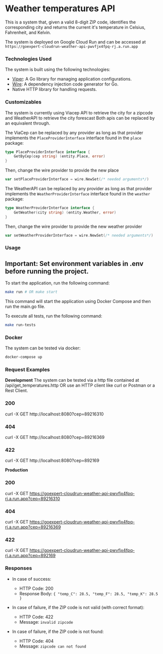 # Weather temperatures API

This is a system that, given a valid 8-digit ZIP code,
identifies the corresponding city and returns the current it's temperature in Celsius, Fahrenheit, and Kelvin.

The system is deployed on Google Cloud Run and can be accessed at `https://goexpert-cloudrun-weather-api-pwvfjx4fpq-rj.a.run.app`

### Technologies Used

The system is built using the following technologies:

- [Viper](https://github.com/spf13/viper): A Go library for managing application configurations.
- [Wire](https://github.com/google/wire): A dependency injection code generator for Go.
- Native HTTP library for handling requests.

### Customizables

The system is currently using Viacep API to retrieve the city for a zipcode
and WeatherAPI to retrieve the city forescast
Both apis can be replaced by an equivalent through.

The ViaCep can be replaced by any provider as long as that provider implements
the `PlaceProviderInterface` interface found in the `place` package:

```go
type PlaceProviderInterface interface {
	GetByCep(cep string) (entity.Place, error)
}
```

Then, change the wire provider to provide the new place

```go
var setPlaceProviderInterface = wire.NewSet(/* needed arguments*/)
```

The WeatherAPI can be replaced by any provider as long as that provider implements
the `WeatherProviderInterface` interface found in the `weather` package:

```go
type WeatherProviderInterface interface {
	GetWeather(city string) (entity.Weather, error)
}
```

Then, change the wire provider to provide the new weather provider

```go
var setWeatherProviderInterface = wire.NewSet(/* needed arguments*/)
```

### Usage

## **Important: Set environment variables in .env before running the project.**

To start the application, run the following command:

```bash
make run # OR make start
```

This command will start the application using Docker Compose and then run the main.go file.

To execute all tests, run the following command:

```bash
make run-tests
```

### Docker

The system can be tested via docker:

```bash
docker-compose up
```

### Request Examples

**Development**
The system can be tested via a http file contained at /api/get_temperatures.http
OR use an HTTP client like curl or Postman or a Rest Client.

### 200

curl -X GET http://localhost:8080?cep=89216310

### 404

curl -X GET http://localhost:8080?cep=89216369

### 422

curl -X GET http://localhost:8080?cep=892169

**Production**

### 200

curl -X GET https://goexpert-cloudrun-weather-api-pwvfjx4fpq-rj.a.run.app?cep=89216310

### 404

curl -X GET https://goexpert-cloudrun-weather-api-pwvfjx4fpq-rj.a.run.app?cep=89216369

### 422

curl -X GET https://goexpert-cloudrun-weather-api-pwvfjx4fpq-rj.a.run.app?cep=892169

### Responses

- In case of success:

  - HTTP Code: 200
  - Response Body: `{ "temp_C": 28.5, "temp_F": 28.5, "temp_K": 28.5 }`

- In case of failure, if the ZIP code is not valid (with correct format):

  - HTTP Code: 422
  - Message: `invalid zipcode`

- In case of failure, if the ZIP code is not found:
  - HTTP Code: 404
  - Message: `zipcode can not found`
